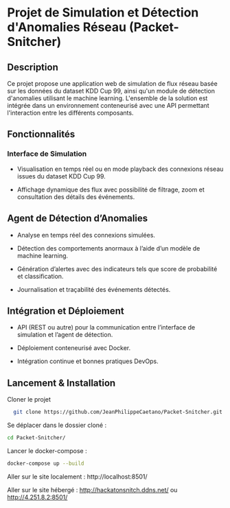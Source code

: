 # Projet de Simulation et Détection d'Anomalies Réseau (Packet-Snitcher)

## Description

Ce projet propose une application web de simulation de flux réseau basée sur les données du dataset KDD Cup 99, ainsi qu'un module de détection d'anomalies utilisant le machine learning. L'ensemble de la solution est intégrée dans un environnement conteneurisé avec une API permettant l'interaction entre les différents composants.

## Fonctionnalités

### Interface de Simulation

* Visualisation en temps réel ou en mode playback des connexions réseau issues du dataset KDD Cup 99.

* Affichage dynamique des flux avec possibilité de filtrage, zoom et consultation des détails des événements.

## Agent de Détection d’Anomalies

* Analyse en temps réel des connexions simulées.

* Détection des comportements anormaux à l’aide d’un modèle de machine learning.

* Génération d’alertes avec des indicateurs tels que score de probabilité et classification.

* Journalisation et traçabilité des événements détectés.

## Intégration et Déploiement

* API (REST ou autre) pour la communication entre l’interface de simulation et l’agent de détection.

* Déploiement conteneurisé avec Docker.

* Intégration continue et bonnes pratiques DevOps.



## Lancement & Installation

Cloner le projet 

```bash
  git clone https://github.com/JeanPhilippeCaetano/Packet-Snitcher.git
```

Se déplacer dans le dossier cloné :

```bash
cd Packet-Snitcher/
```

Lancer le docker-compose :

```bash
docker-compose up --build
```

Aller sur le site localement :
http://localhost:8501/

Aller sur le site hébergé : http://hackatonsnitch.ddns.net/ ou http://4.251.8.2:8501/ 